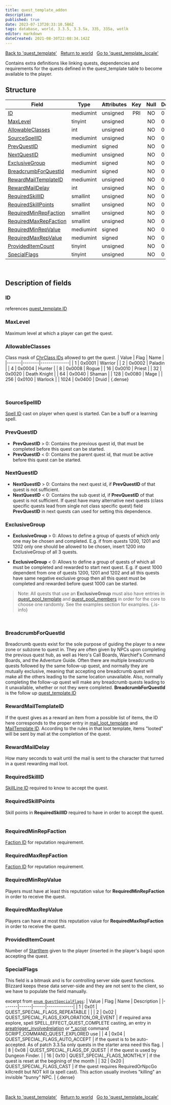 ```yaml
---
title: quest_template_addon
description:
published: true
date: 2023-07-13T20:33:10.586Z
tags: database, world, 3.3.5, 3.3.5a, 335, 335a, wotlk
editor: markdown
dateCreated: 2021-08-30T22:08:34.142Z
---
```


<a href="https://trinitycore.info/en/database/335/world/quest_template" class="mt-5 v-btn v-btn--depressed v-btn--flat v-btn--outlined theme--light v-size--default darkblue--text text--lighten-3"><span class="v-btn__content"><i aria-hidden="true" class="v-icon notranslate v-icon--left mdi mdi-arrow-left theme--light"></i><span>Back to 'quest_template'</span></span></a>&nbsp;&nbsp;&nbsp;<a href="https://trinitycore.info/en/database/335/world/home" class="mt-5 v-btn v-btn--depressed v-btn--flat v-btn--outlined theme--light v-size--default darkblue--text text--lighten-3"><span class="v-btn__content"><i aria-hidden="true" class="v-icon notranslate v-icon--left mdi mdi-home-outline theme--light"></i><span>Return to world</span></span></a>&nbsp;&nbsp;&nbsp;<a href="https://trinitycore.info/en/database/335/world/quest_template_locale" class="mt-5 v-btn v-btn--depressed v-btn--flat v-btn--outlined theme--light v-size--default darkblue--text text--lighten-3"><span class="v-btn__content"><span>Go to 'quest_template_locale'</span><i aria-hidden="true" class="v-icon notranslate v-icon--right mdi mdi-arrow-right theme--light"></i></span></a>

Contains extra definitions like linking quests, dependencies and requirements for the quests defined in the quest_template table to become available to the player.

## Structure

| Field | Type | Attributes | Key | Null | Default | Extra | Comment |
| --- | --- | --- | :---: | :---: | --- | --- | --- |
| [ID](#id-alt) | mediumint | unsigned | PRI | NO | 0 |  |  |
| [MaxLevel](#maxlevel) | tinyint | unsigned |  | NO | 0 |  |  |
| [AllowableClasses](#allowableclasses) | int | unsigned |  | NO | 0 |  |  |
| [SourceSpellID](#sourcespellid) | mediumint | unsigned |  | NO | 0 |  |  |
| [PrevQuestID](#prevquestid) | mediumint | signed |  | NO | 0 |  |  |
| [NextQuestID](#nextquestid) | mediumint | unsigned |  | NO | 0 |  |  |
| [ExclusiveGroup](#exclusivegroup) | mediumint | signed |  | NO | 0 |  |  |
| [BreadcrumbForQuestId](#breadcrumbforquestid) | mediumint | signed |  | NO | 0 |  |  |
| [RewardMailTemplateID](#rewardmailtemplateid) | mediumint | unsigned |  | NO | 0 |  |  |
| [RewardMailDelay](#rewardmaildelay) | int | unsigned |  | NO | 0 |  |  |
| [RequiredSkillID](#requiredskillid) | smallint | unsigned |  | NO | 0 |  |  |
| [RequiredSkillPoints](#requiredskillpoints) | smallint | unsigned |  | NO | 0 |  |  |
| [RequiredMinRepFaction](#requiredminrepfaction) | smallint | unsigned |  | NO | 0 |  |  |
| [RequiredMaxRepFaction](#requiredmaxrepfaction) | smallint | unsigned |  | NO | 0 |  |  |
| [RequiredMinRepValue](#requiredminrepvalue) | mediumint | signed |  | NO | 0 |  |  |
| [RequiredMaxRepValue](#requiredmaxrepvalue) | mediumint | signed |  | NO | 0 |  |  |
| [ProvidedItemCount](#provideditemcount) | tinyint | unsigned |  | NO | 0 |  |  |
| [SpecialFlags](#specialflags) | tinyint | unsigned |  | NO | 0 |  |  |
&nbsp;
## Description of fields

### ID <!-- {#id-alt} -->
references [quest_template.ID](../world/quest_template#id)
&nbsp;

### MaxLevel
Maximum level at which a player can get the quest.
&nbsp;

### AllowableClasses
Class mask of [ChrClass IDs](/files/DBC/335/chrclasses#id) allowed to get the quest.
| Value | Flag   | Name         |
|-------|--------|--------------|
|     1 | 0x0001 | Warrior      |
|     2 | 0x0002 | Paladin      |
|     4 | 0x0004 | Hunter       |
|     8 | 0x0008 | Rogue        |
|    16 | 0x0010 | Priest       |
|    32 | 0x0020 | Death Knight |
|    64 | 0x0040 | Shaman       |
|   128 | 0x0080 | Mage         |
|   256 | 0x0100 | Warlock      |
|  1024 | 0x0400 | Druid        |
{.dense}

&nbsp;

### SourceSpellID
[Spell ID](/files/DBC/335/spell#id) cast on player when quest is started. Can be a buff or a learning spell.
&nbsp;

### PrevQuestID
* **PrevQuestID** > 0: Contains the previous quest id, that must be completed before this quest can be started.
* **PrevQuestID** < 0: Contains the parent quest id, that must be active before this quest can be started.
&nbsp;

### NextQuestID
* **NextQuestID** > 0: Contains the next quest id, if **PrevQuestID** of that quest is not sufficient.
* **NextQuestID** < 0: Contains the sub quest id, if **PrevQuestID** of that quest is not sufficient. If quest have many alternative next quests (class specific quests lead from single not class specific quest) field **PrevQuestID** in next quests can used for setting this dependence.
&nbsp;

### ExclusiveGroup
* **ExclusiveGroup** > 0: Allows to define a group of quests of which only one may be chosen and completed.
E.g. if from quests 1200, 1201 and 1202 only one should be allowed to be chosen, insert 1200 into ExclusiveGroup of all 3 quests.

* **ExclusiveGroup** < 0: Allows to define a group of quests of which all must be completed and rewarded to start next quest.
E.g. if quest 1000 dependent from one of quests 1200, 1201 and 1202 and all this quests have same negative exclusive group then all this quest must be completed and rewarded before quest 1000 can be started.

> Note: All quests that use an **ExclusiveGroup** must also have entries in [quest_pool_template](../world/quest_pool_template) and  [quest_pool_members](../world/quest_pool_members) in order for the core to choose one randomly. See the examples section for examples.
{.is-info}

&nbsp;

### BreadcrumbForQuestId
Breadcrumb quests exist for the sole purpose of guiding the player to a new zone or subzone to quest in. They are often given by NPCs upon completing the previous quest hub, as well as Hero's Call Boards, Warchief's Command Boards, and the Adventure Guide. Often there are multiple breadcrumb quests followed by the same follow-up quest, and normally they are mutually exclusive, meaning that accepting one breadcrumb quest will make all the others leading to the same location unavailable. Also, normally completing the follow-up quest will make any breadcrumb quests leading to it unavailable, whether or not they were completed.
**BreadcrumbForQuestId** is the follow up [quest_template.ID](../world/quest_template#id)
&nbsp;

### RewardMailTemplateID
If the quest gives as a reward an item from a possible list of items, the ID here corresponds to the proper entry in [mail_loot_template](../world/loot_template) and [MailTemplate ID](/files/DBC/335/mailtemplate#id). According to the rules in that loot template, items "looted" will be sent by mail at the completion of the quest.
&nbsp;

### RewardMailDelay
How many seconds to wait until the mail is sent to the character that turned in a quest rewarding mail loot.
&nbsp;

### RequiredSkillID
[SkillLine ID](/files/DBC/335/skillline#id) required to know to accept the quest.
&nbsp;

### RequiredSkillPoints
Skill points in **RequiredSkillID** required to have in order to accept the quest.
&nbsp;

### RequiredMinRepFaction
[Faction ID](/files/DBC/335/faction#id) for reputation requirement.
&nbsp;

### RequiredMaxRepFaction
[Faction ID](/files/DBC/335/faction#id) for reputation requirement.
&nbsp;

### RequiredMinRepValue
Players must have at least this reputation value for **RequiredMinRepFaction** in order to receive the quest.
&nbsp;

### RequiredMaxRepValue
Players can have at most this reputation value for **RequiredMaxRepFaction** in order to receive the quest.
&nbsp;

### ProvidedItemCount
Number of [StartItem](../world/quest_template#startitem) given to the player (inserted in the player's bags) upon accepting the quest.
&nbsp;

### SpecialFlags
This field is a bitmask and is for controlling server side quest functions. Blizzard keeps these data server-side and they are not sent to the client, so we have to populate the field manually.

excerpt from [`enum QuestSpecialFlags`](https://github.com/TrinityCore/TrinityCore/tree/3.3.5/src/server/game/Quests/QuestDef.h):
| Value | Flag | Name | Description |
|-------|------|------|-------------|
| 1 | 0x01 | QUEST_SPECIAL_FLAGS_REPEATABLE |  |
| 2 | 0x02 | QUEST_SPECIAL_FLAGS_EXPLORATION_OR_EVENT | if required area explore, spell SPELL_EFFECT_QUEST_COMPLETE casting, an entry in [areatrigger_involvedrelation](../world/areatrigger_involvedrelation) or [\*_script](../world/scripts) command SCRIPT_COMMAND_QUEST_EXPLORED use |
| 4 | 0x04 | QUEST_SPECIAL_FLAGS_AUTO_ACCEPT | if the quest is to be auto-accepted. As of patch 3.3.5a only quests in the starter area need this flag. |
| 8 | 0x08 | QUEST_SPECIAL_FLAGS_DF_QUEST | if the quest is used by Dungeon Finder. |
| 16 | 0x10 | QUEST_SPECIAL_FLAGS_MONTHLY | if the quest is reset at the begining of the month |
| 32 | 0x20 | QUEST_SPECIAL_FLAGS_CAST | if the quest requires RequiredOrNpcGo killcredit but NOT kill (a spell cast). This action usually involves "killing" an invisible "bunny" NPC. |
{.dense}

&nbsp;

<a href="https://trinitycore.info/en/database/335/world/quest_template" class="mt-5 v-btn v-btn--depressed v-btn--flat v-btn--outlined theme--light v-size--default darkblue--text text--lighten-3"><span class="v-btn__content"><i aria-hidden="true" class="v-icon notranslate v-icon--left mdi mdi-arrow-left theme--light"></i><span>Back to 'quest_template'</span></span></a>&nbsp;&nbsp;&nbsp;<a href="https://trinitycore.info/en/database/335/world/home" class="mt-5 v-btn v-btn--depressed v-btn--flat v-btn--outlined theme--light v-size--default darkblue--text text--lighten-3"><span class="v-btn__content"><i aria-hidden="true" class="v-icon notranslate v-icon--left mdi mdi-home-outline theme--light"></i><span>Return to world</span></span></a>&nbsp;&nbsp;&nbsp;<a href="https://trinitycore.info/en/database/335/world/quest_template_locale" class="mt-5 v-btn v-btn--depressed v-btn--flat v-btn--outlined theme--light v-size--default darkblue--text text--lighten-3"><span class="v-btn__content"><span>Go to 'quest_template_locale'</span><i aria-hidden="true" class="v-icon notranslate v-icon--right mdi mdi-arrow-right theme--light"></i></span></a>
